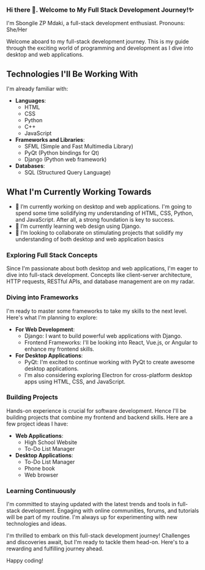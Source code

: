 ### Hi there 👋. Welcome to My Full Stack Development Journey!✨

I'm Sbongile ZP Mdaki, a full-stack development enthusiast. 
Pronouns: She/Her

Welcome aboard to my full-stack development journey. This is my guide through the exciting world of programming and development as I dive into desktop and web applications.

## Technologies I'll Be Working With
I'm already familiar with:
- **Languages**: 
  - HTML
  - CSS
  - Python
  - C++
  - JavaScript
- **Frameworks and Libraries**:
  - SFML (Simple and Fast Multimedia Library)
  - PyQt (Python bindings for Qt)
  - Django (Python web framework)
- **Databases**:
  - SQL (Structured Query Language)

## What I'm Currently Working Towards
- 🔭 I’m currently working on desktop and web applications. I'm going to spend some time solidifying my understanding of HTML, CSS, Python, and JavaScript. After all, a strong foundation is key to success.
- 🌱 I’m currently learning web design using Django. 
- 👯 I’m looking to collaborate on stimulating projects that solidify my understanding of both desktop and web application basics

### Exploring Full Stack Concepts
Since I'm passionate about both desktop and web applications, I'm eager to dive into full-stack development. Concepts like client-server architecture, HTTP requests, RESTful APIs, and database management are on my radar.

### Diving into Frameworks
I'm ready to master some frameworks to take my skills to the next level. Here's what I'm planning to explore:
- **For Web Development**:
  - Django: I want to build powerful web applications with Django.
  - Frontend Frameworks: I'll be looking into React, Vue.js, or Angular to enhance my frontend skills.
- **For Desktop Applications**:
  - PyQt: I'm excited to continue working with PyQt to create awesome desktop applications.
  - I'm also considering exploring Electron for cross-platform desktop apps using HTML, CSS, and JavaScript.

### Building Projects
Hands-on experience is crucial for software development. Hence I'll be building projects that combine my frontend and backend skills. Here are a few project ideas I have:
- **Web Applications**:
  - High School Website
  - To-Do List Manager
- **Desktop Applications**:
  - To-Do List Manager
  - Phone book
  - Web browser

### Learning Continuously
I'm committed to staying updated with the latest trends and tools in full-stack development. Engaging with online communities, forums, and tutorials will be part of my routine. I'm always up for experimenting with new technologies and ideas.

I'm thrilled to embark on this full-stack development journey! Challenges and discoveries await, but I'm ready to tackle them head-on. Here's to a rewarding and fulfilling journey ahead.

Happy coding!
